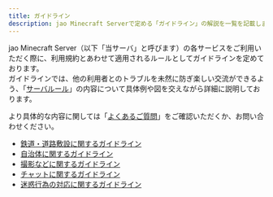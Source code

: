 ```yaml
---
title: ガイドライン
description: jao Minecraft Serverで定める「ガイドライン」の解説を一覧を記載します。
---
```


jao Minecraft Server（以下「当サーバ」と呼びます）の各サービスをご利用いただく際に、利用規約とあわせて適用されるルールとしてガイドラインを定めております。  
ガイドラインでは、他の利用者とのトラブルを未然に防ぎ楽しい交流ができるよう、「[サーバルール](/server/rules)」の内容について具体例や図を交えながら詳細に説明しております。

より具体的な内容に関しては「[よくあるご質問](/support/faq)」をご確認いただくか、お問い合わせください。

- [鉄道・道路敷設に関するガイドライン](/server/guidelines/railways)
- [自治体に関するガイドライン](/server/guidelines/cities)
- [撮影などに関するガイドライン](/server/guidelines/broadcasts)
- [チャットに関するガイドライン](/server/guidelines/ommunications)
- [迷惑行為の対応に関するガイドライン](/server/guidelines/griefing)
